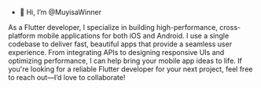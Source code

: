 - 👋 Hi, I’m @MuyisaWinner

As a Flutter developer, I specialize in building high-performance, cross-platform mobile applications for both iOS and Android. 
I use a single codebase to deliver fast, beautiful apps that provide a seamless user experience. From integrating APIs to designing responsive UIs and optimizing performance, 
I can help bring your mobile app ideas to life. If you're looking for a reliable Flutter developer for your next project, feel free to reach out—I’d love to collaborate!

<!---
MuyisaWinner/MuyisaWinner is a ✨ special ✨ repository because its `README.md` (this file) appears on your GitHub profile.
You can click the Preview link to take a look at your changes.
--->
